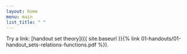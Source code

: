 ```yaml
---
layout: home
menu: main
list_title: " "
---
```


<!-- <div align="center"> -->
<!--     <img src="sessions/assets/session5.png" width="86%"> -->
<!-- </div> -->



Try a link: [handout set theory]({{ site.baseurl }}{% link 01-handouts/01-handout_sets-relations-functions.pdf %}).
